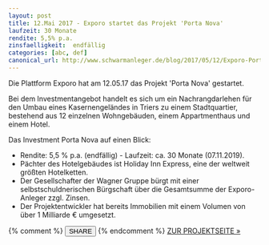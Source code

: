 ```yaml
---
layout: post
title: 12.Mai 2017 - Exporo startet das Projekt 'Porta Nova'
laufzeit: 30 Monate
rendite: 5,5% p.a.
zinsfaelligkeit:  endfällig
categories: [abc, def]
canonical_url: http://www.schwarmanleger.de/blog/2017/05/12/Exporo-Porta-Nova.html
---
```


<p>Die Plattform Exporo hat am 12.05.17 das Projekt 'Porta Nova' gestartet.</p>

<p>Bei dem Investmentangebot handelt es sich um ein Nachrangdarlehen für den Umbau eines Kasernengeländes in Triers zu einem Stadtquartier, bestehend aus 12 einzelnen Wohngebäuden, einem Appartmenthaus und einem Hotel.</p>

<p>Das Investment Porta Nova auf einen Blick:</p>
<ul>
    <li>Rendite: 5,5 % p.a. (endfällig) - Laufzeit: ca. 30 Monate (07.11.2019).</li>
    <li>Pächter des Hotelgebäudes ist Holiday Inn Express, eine der weltweit größten Hotelketten.</li>
    <li>Der Gesellschafter der Wagner Gruppe bürgt mit einer selbstschuldnerischen Bürgschaft über die Gesamtsumme der Exporo-Anleger zzgl. Zinsen.</li>
    <li>Der Projektentwickler hat bereits Immobilien mit einem Volumen von über 1 Milliarde € umgesetzt.</li>
</ul>

<div class="blogbottom">
    {% comment %}
    <button>SHARE</button>
    {% endcomment %}
    <a target="_blank" href="https://exporo.de/projekt/alarichstrasse" class="ampstart-btn">ZUR PROJEKTSEITE &raquo;</a>
</div>

